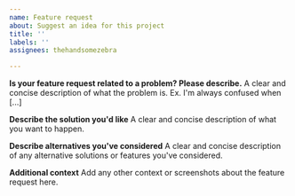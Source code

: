 ```yaml
---
name: Feature request
about: Suggest an idea for this project
title: ''
labels: ''
assignees: thehandsomezebra

---
```


**Is your feature request related to a problem? Please describe.**
A clear and concise description of what the problem is. Ex. I'm always confused when [...]

**Describe the solution you'd like**
A clear and concise description of what you want to happen.

**Describe alternatives you've considered**
A clear and concise description of any alternative solutions or features you've considered.

**Additional context**
Add any other context or screenshots about the feature request here.